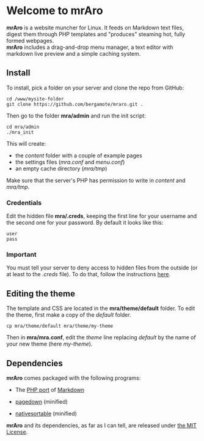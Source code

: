 Welcome to mrAro
================

**mrAro** is a website muncher for Linux. It feeds on Markdown text files, digest them through PHP templates and "produces" steaming hot, fully formed webpages.  
**mrAro** includes a drag-and-drop menu manager, a text editor with markdown live preview and a simple caching system.


Install
-------

To install, pick a folder on your server and clone the repo from GitHub:

    cd /www/mysite-folder
    git clone https://github.com/bergamote/mraro.git .

Then go to the folder **mra/admin** and run the init script:

    cd mra/admin
    ./mra_init

This will create:

- the *content* folder with a couple of example pages
- the settings files (*mra.conf* and *menu.conf*)
- an empty cache directory (*mra/tmp*)

Make sure that the server's PHP has permission to write in *content* and *mra/tmp*.

### Credentials

Edit the hidden file **mra/.creds**, keeping the first line for your username and the second one for your password. By default it looks like this:

    user
    pass


### Important

You must tell your server to deny access to hidden files from the outside (or at least to the _.creds_ file). To do that, follow the instructions [here](http://www.unixpearls.com/nginx-how-to-deny-dot-file-requests/).

Editing the theme
-----------------

The template and CSS are located in the **mra/theme/default** folder. To edit the theme, first make a copy of the _default_ folder.

    cp mra/theme/default mra/theme/my-theme

Then in **mra/mra.conf**, edit the _theme_ line replacing _default_ by the name of your new theme (here _my-theme_).

## Dependencies

**mrAro** comes packaged with the following programs:

- The [PHP port][2] of [Markdown][1]
- [pagedown][3] (minified)
- [nativesortable][4] (minified)
    

  [1]: http://daringfireball.net/projects/markdown/
  [2]: http://michelf.ca/projects/php-markdown/
  [3]: https://code.google.com/p/pagedown/
  [4]: https://github.com/bgrins/nativesortable

**mrAro** and its dependencies, as far as I can tell, are released under [the MIT License](http://opensource.org/licenses/MIT).            

                      
